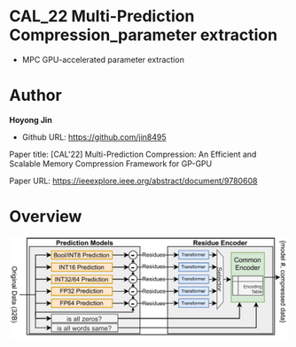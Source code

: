 # CAL_22 Multi-Prediction Compression_parameter extraction
- MPC GPU-accelerated parameter extraction

# Author

**Hoyong Jin** 
- Github URL: https://github.com/jin8495

Paper title: [CAL'22] Multi-Prediction Compression: An Efficient and Scalable Memory Compression Framework for GP-GPU

Paper URL: https://ieeexplore.ieee.org/abstract/document/9780608

# Overview
![An overview of MPC](https://github.com/scalable-arch/CAL_22-MPC_RTL/blob/main/MPC.PNG)
